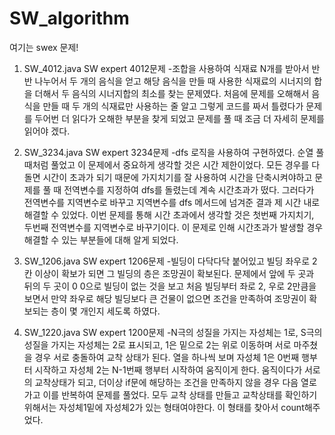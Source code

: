 # SW_algorithm
여기는 swex 문제!

1. SW_4012.java SW expert 4012문제
-조합을 사용하여 식재료 N개를 받아서 반반 나누어서 두 개의 음식을 얻고 해당 음식을 만들 때 사용한 식재료의 시너지의 합을 더해서 두 음식의 시너지합의 최소를 찾는 문제였다. 처음에 문제를 오해해서 음식을 만들 때 두 개의 식재료만 사용하는 줄 알고 그렇게 코드를 짜서 틀렸다가 문제를 두어번 더 읽다가 오해한 부분을 찾게 되었고 문제를 풀 때 조금 더 자세히 문제를 읽어야 겠다.

2. SW_3234.java SW expert 3234문제
-dfs 로직을 사용하여 구현하였다. 순열 풀때처럼 풀었고 이 문제에서 중요하게 생각할 것은 시간 제한이었다. 모든 경우를 다 돌면 시간이 초과가 되기 때문에 가지치기를 잘 사용하여 시간을 단축시켜야하고 문제를 풀 때 전역변수를 지정하여 dfs를 돌렸는데 계속 시간초과가 떴다. 그러다가 전역변수를 지역변수로 바꾸고 지역변수를 dfs 메서드에 넘겨준 결과 제 시간 내로 해결할 수 있었다. 이번 문제를 통해 시간 초과에서 생각할 것은 첫번째 가지치기, 두번째 전역변수를 지역변수로 바꾸기이다. 이 문제로 인해 시간초과가 발생할 경우 해결할 수 있는 부분들에 대해 알게 되었다.

3. SW_1206.java SW expert 1206문제
-빌딩이 다닥다닥 붙어있고 빌딩 좌우로 2칸 이상이 확보가 되면 그 빌딩의 층은 조망권이 확보된다. 문제에서 앞에 두 곳과 뒤의 두 곳이 0 0으로 빌딩이 없는 것을 보고 처음 빌딩부터 좌로 2, 우로 2만큼을 보면서 만약 좌우로 해당 빌딩보다 큰 건물이 없으면 조건을 만족하여 조망권이 확보되는 층이 몇 개인지 세도록 하였다.

4. SW_1220.java SW expert 1200문제
-N극의 성질을 가지는 자성체는 1로, S극의 성질을 가지는 자성체는 2로 표시되고, 1은 밑으로 2는 위로 이동하며 서로 마주쳤을 경우 서로 충돌하여 교착 상태가 된다. 열을 하나씩 보며 자성체 1은 0번째 행부터 시작하고 자성체 2는 N-1번째 행부터 시작하여 움직이게 한다. 움직이다가 서로의 교착상태가 되고, 더이상 if문에 해당하는 조건을 만족하지 않을 경우 다음 열로 가고 이를 반복하여 문제를 풀었다. 모두 교착 상태를 만들고 교착상태를 확인하기 위해서는 자성체1밑에 자성체2가 있는 형태여야한다. 이 형태를 찾아서 count해주었다.
